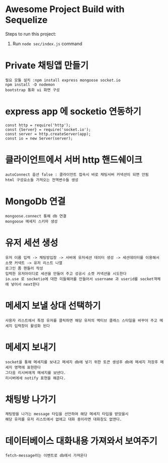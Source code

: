 # Awesome Project Build with Sequelize

Steps to run this project:

1. Run `node sec/index.js` command


# Private 채팅앱 만들기
    필요 모듈 설치 :npm install express mongoose socket.io 
    npm install -D nodemon
    bootstrap 통화 ui 화면 구성
    
# express app 에 socketio 연동하기
    const http = require('http');
    const {Server} = require('socket.io');
    const server = http.createServer(app);
    const io = new Server(server);

# 클라이언트에서 서버 http 핸드쉐이크
    autoConnect 옵션 false : 클라이언트 접속시 바로 채팅서버 커넥션이 되면 안됨
    html 구성요소들 가져오는 전역변수들 생성

# MongoDb 연결
    mongoose.connect 통해 db 연결 
    mongoose 메세지 스키마 생성

# 유저 세션 생성
    유저 이름 입력 -> 채팅방입장 -> 서버에 유저세션 데이터 생성 -> 세션데이터를 이용해서 소캣 커넥트 -> 유저 리스트 나열
    로그인 폼 핸들러 작성
    입력한 유저아이디로 세션을 만들어 주고 성공시 소켓 커넥션을 시도한다
    io.use 로 socketio에 대한 미들웨어를 만들어서 username 과 userid를 socket객체에 넣어서 next한다
    
# 메세지 보낼 상대 선택하기
    사용자 리스트에서 특정 유저를 클릭하면 해당 유저의 액티브 클래스 스타일을 바꾸어 주고 메세지 입력창이 활성화 된다

# 메세지 보내기
    socket을 통해 메세지를 보내고 메세지 db에 넣기 위한 토큰 생성후 db에 메세지 저장후 메세지 영역에 표현한다
    그다음 리시버에게 메세지를 보낸다.
    리시버에세 notify 표현을 해준다.

# 채팅방 나가기
    채팅방을 나가는 message 타입을 선언하여 해당 메세지 타입을 받았을시
    해당 유저를 유저 리스트에서 없애고 대화 중이라면 대화창도 없앤다.

# 데이터베이스 대화내용 가져와서 보여주기
    fetch-message라는 이벤트로 db에서 가져온다
